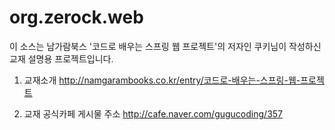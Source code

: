 # org.zerock.web
이 소스는 남가람북스 '코드로 배우는 스프링 웹 프로젝트'의 저자인 쿠키님이 작성하신 교재 설명용 프로젝트입니다.

1. 교재소개
http://namgarambooks.co.kr/entry/코드로-배우는-스프링-웹-프로젝트

2. 교재 공식카페 게시물 주소
http://cafe.naver.com/gugucoding/357


